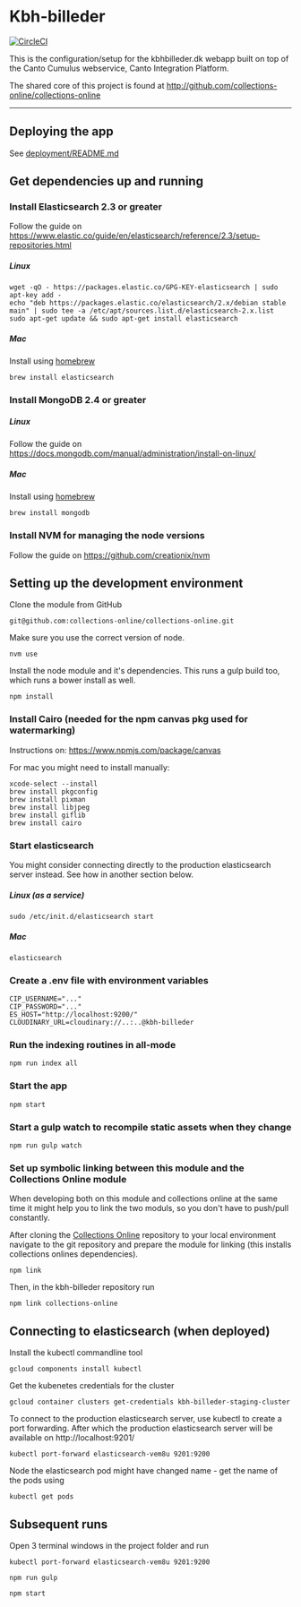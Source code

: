 # Kbh-billeder

[![CircleCI](https://circleci.com/gh/CopenhagenCityArchives/kbh-billeder.svg?style=svg)](https://circleci.com/gh/CopenhagenCityArchives/kbh-billeder)

This is the configuration/setup for the kbhbilleder.dk webapp built on top of
the Canto Cumulus webservice, Canto Integration Platform.

The shared core of this project is found at
http://github.com/collections-online/collections-online

---

## Deploying the app

See [deployment/README.md](deployment/README.md)

## Get dependencies up and running

### Install Elasticsearch 2.3 or greater

Follow the guide on https://www.elastic.co/guide/en/elasticsearch/reference/2.3/setup-repositories.html

##### Linux

```
wget -qO - https://packages.elastic.co/GPG-KEY-elasticsearch | sudo apt-key add -
echo "deb https://packages.elastic.co/elasticsearch/2.x/debian stable main" | sudo tee -a /etc/apt/sources.list.d/elasticsearch-2.x.list
sudo apt-get update && sudo apt-get install elasticsearch
```

##### Mac

Install using [homebrew](http://brew.sh)

```
brew install elasticsearch
```

### Install MongoDB 2.4 or greater

##### Linux

Follow the guide on https://docs.mongodb.com/manual/administration/install-on-linux/

##### Mac

Install using [homebrew](http://brew.sh)

```
brew install mongodb
```

### Install NVM for managing the node versions

Follow the guide on https://github.com/creationix/nvm

## Setting up the development environment

Clone the module from GitHub

```
git@github.com:collections-online/collections-online.git
```

Make sure you use the correct version of node.

```
nvm use
```

Install the node module and it's dependencies. This runs a gulp build too, which
runs a bower install as well.

```
npm install
```

### Install Cairo (needed for the npm canvas pkg used for watermarking)

Instructions on: https://www.npmjs.com/package/canvas

For mac you might need to install manually:
```
xcode-select --install
brew install pkgconfig
brew install pixman
brew install libjpeg
brew install giflib
brew install cairo
```

### Start elasticsearch

You might consider connecting directly to the production elasticsearch server
instead. See how in another section below.

##### Linux (as a service)

```
sudo /etc/init.d/elasticsearch start
```

##### Mac

```
elasticsearch
```

### Create a .env file with environment variables

    CIP_USERNAME="..."
    CIP_PASSWORD="..."
    ES_HOST="http://localhost:9200/"
    CLOUDINARY_URL=cloudinary://..:..@kbh-billeder


### Run the indexing routines in all-mode

```
npm run index all
```

### Start the app

```
npm start
```

### Start a gulp watch to recompile static assets when they change

```
npm run gulp watch
```

### Set up symbolic linking between this module and the Collections Online module

When developing both on this module and collections online at the same time it
might help you to link the two moduls, so you don't have to push/pull constantly.

After cloning the [Collections Online](https://github.com/collections-online/collections-online)
repository to your local environment navigate to the git repository and prepare
the module for linking (this installs collections onlines dependencies).

```
npm link
```

Then, in the kbh-billeder repository run

```
npm link collections-online
```

## Connecting to elasticsearch (when deployed)

Install the kubectl commandline tool

```
gcloud components install kubectl
```

Get the kubenetes credentials for the cluster

```
gcloud container clusters get-credentials kbh-billeder-staging-cluster
```

To connect to the production elasticsearch server, use kubectl to create a
port forwarding. After which the production elasticsearch server will be
available on http://localhost:9201/

```
kubectl port-forward elasticsearch-vem8u 9201:9200
```

Node the elasticsearch pod might have changed name - get the name of the pods
using

```
kubectl get pods
```

## Subsequent runs

Open 3 terminal windows in the project folder and run

```
kubectl port-forward elasticsearch-vem8u 9201:9200
```
```
npm run gulp
```
```
npm start
```
